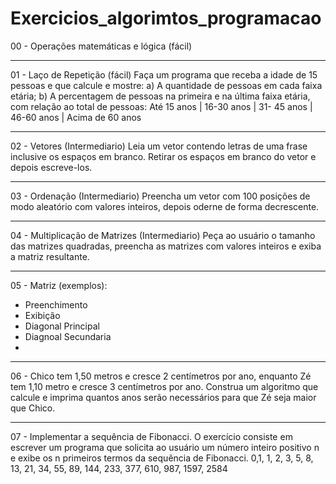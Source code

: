 # Exercicios_algorimtos_programacao

00 - Operações matemáticas e lógica (fácil)

-------------------------------------------------------------------------------------------------------------------------------------
01 - Laço de Repetição (fácil)
Faça um programa que receba a idade de 15 pessoas e que calcule e mostre:
a)	A quantidade de pessoas em cada faixa etária;
b)	A percentagem de pessoas na primeira e na última faixa etária, com relação ao total de pessoas: 
Até 15 anos | 16-30 anos | 31- 45 anos | 46-60 anos | Acima de 60 anos

-------------------------------------------------------------------------------------------------------------------------------------
02 - Vetores (Intermediario)
Leia um vetor contendo letras de uma frase inclusive os espaços em branco. Retirar os espaços em branco do vetor e depois escreve-los.

-------------------------------------------------------------------------------------------------------------------------------------
03 - Ordenação (Intermediario)
Preencha um vetor com 100 posições de modo aleatório com valores inteiros, depois oderne de forma decrescente.

-------------------------------------------------------------------------------------------------------------------------------------
04 - Multiplicação de Matrizes (Intermediario)
Peça ao usuário o tamanho das matrizes quadradas, preencha as matrizes com valores inteiros e exiba a matriz resultante.

-------------------------------------------------------------------------------------------------------------------------------------
05 - Matriz (exemplos):
- Preenchimento
- Exibição 
- Diagonal Principal
- Diagnoal Secundaria
- 
-------------------------------------------------------------------------------------------------------------------------------------
06 - Chico tem 1,50 metros e cresce 2 centímetros por ano, enquanto Zé tem 1,10 metro e cresce 3 centímetros por ano.
Construa um algoritmo que calcule e imprima quantos anos serão necessários para que Zé seja maior que Chico.

-------------------------------------------------------------------------------------------------------------------------------------
07 - Implementar a sequência de Fibonacci. O exercício consiste em escrever um programa que solicita ao usuário um número inteiro 
positivo n e exibe os n primeiros termos da sequência de Fibonacci.
0,1, 1, 2, 3, 5, 8, 13, 21, 34, 55, 89, 144, 233, 377, 610, 987, 1597, 2584


